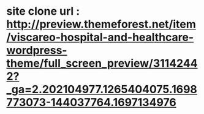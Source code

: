 # site clone url : http://preview.themeforest.net/item/viscareo-hospital-and-healthcare-wordpress-theme/full_screen_preview/31142442?_ga=2.202104977.1265404075.1698773073-144037764.1697134976